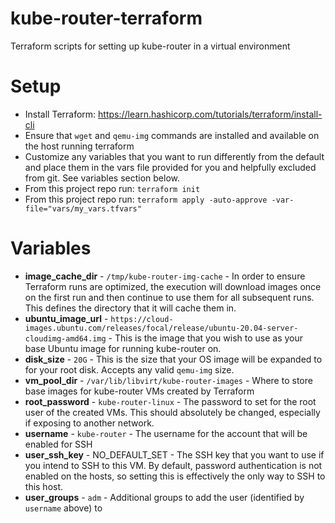 # kube-router-terraform
Terraform scripts for setting up kube-router in a virtual environment

# Setup
* Install Terraform: https://learn.hashicorp.com/tutorials/terraform/install-cli
* Ensure that `wget` and `qemu-img` commands are installed and available on the host running terraform
* Customize any variables that you want to run differently from the default and place them in the vars file provided
for you and helpfully excluded from git. See variables section below.
* From this project repo run: `terraform init`
* From this project repo run: `terraform apply -auto-approve -var-file="vars/my_vars.tfvars"`

# Variables
* **image_cache_dir** - `/tmp/kube-router-img-cache` - In order to ensure Terraform runs are optimized, the execution
will download images once on the first run and then continue to use them for all subsequent runs. This defines the
directory that it will cache them in.
* **ubuntu_image_url** -
`https://cloud-images.ubuntu.com/releases/focal/release/ubuntu-20.04-server-cloudimg-amd64.img` -
This is the image that you wish to use as your base Ubuntu image for running kube-router on.
* **disk_size** - `20G` - This is the size that your OS image will be expanded to for your root disk. Accepts any valid
`qemu-img` size.
* **vm_pool_dir** - `/var/lib/libvirt/kube-router-images` - Where to store base images for kube-router VMs created by
Terraform
* **root_password** - `kube-router-linux` - The password to set for the root user of the created VMs. This should
absolutely be changed, especially if exposing to another network.
* **username** - `kube-router` - The username for the account that will be enabled for SSH
* **user_ssh_key** - NO_DEFAULT_SET - The SSH key that you want to use if you intend to SSH to this VM. By default,
password authentication is not enabled on the hosts, so setting this is effectively the only way to SSH to this host.
* **user_groups** - `adm` - Additional groups to add the user (identified by `username` above) to